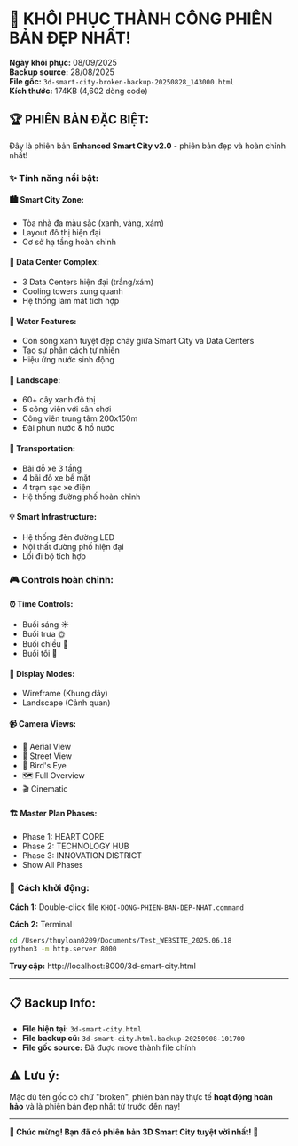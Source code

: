 # 🎉 KHÔI PHỤC THÀNH CÔNG PHIÊN BẢN ĐẸP NHẤT!

**Ngày khôi phục:** 08/09/2025  
**Backup source:** 28/08/2025  
**File gốc:** `3d-smart-city-broken-backup-20250828_143000.html`  
**Kích thước:** 174KB (4,602 dòng code)

## 🏆 **PHIÊN BẢN ĐẶC BIỆT:**

Đây là phiên bản **Enhanced Smart City v2.0** - phiên bản đẹp và hoàn chỉnh nhất!

### ✨ **Tính năng nổi bật:**

#### 🏙️ **Smart City Zone:**
- Tòa nhà đa màu sắc (xanh, vàng, xám)
- Layout đô thị hiện đại
- Cơ sở hạ tầng hoàn chỉnh

#### 🏢 **Data Center Complex:**
- 3 Data Centers hiện đại (trắng/xám)
- Cooling towers xung quanh
- Hệ thống làm mát tích hợp

#### 🌊 **Water Features:**
- Con sông xanh tuyệt đẹp chảy giữa Smart City và Data Centers
- Tạo sự phân cách tự nhiên
- Hiệu ứng nước sinh động

#### 🌳 **Landscape:**
- 60+ cây xanh đô thị
- 5 công viên với sân chơi
- Công viên trung tâm 200x150m
- Đài phun nước & hồ nước

#### 🚗 **Transportation:**
- Bãi đỗ xe 3 tầng
- 4 bãi đỗ xe bề mặt
- 4 trạm sạc xe điện
- Hệ thống đường phố hoàn chỉnh

#### 💡 **Smart Infrastructure:**
- Hệ thống đèn đường LED
- Nội thất đường phố hiện đại
- Lối đi bộ tích hợp

### 🎮 **Controls hoàn chỉnh:**

#### ⏰ **Time Controls:**
- Buổi sáng ☀️
- Buổi trưa 🌞
- Buổi chiều 🌅  
- Buổi tối 🌙

#### 🎨 **Display Modes:**
- Wireframe (Khung dây)
- Landscape (Cảnh quan)

#### 📹 **Camera Views:**
- 🚁 Aerial View
- 🚶 Street View  
- 🦅 Bird's Eye
- 🗺️ Full Overview
- 🎬 Cinematic

#### 🏗️ **Master Plan Phases:**
- Phase 1: HEART CORE
- Phase 2: TECHNOLOGY HUB
- Phase 3: INNOVATION DISTRICT
- Show All Phases

### 🚀 **Cách khởi động:**

**Cách 1:** Double-click file `KHOI-DONG-PHIEN-BAN-DEP-NHAT.command`

**Cách 2:** Terminal
```bash
cd /Users/thuyloan0209/Documents/Test_WEBSITE_2025.06.18
python3 -m http.server 8000
```

**Truy cập:** http://localhost:8000/3d-smart-city.html

---

## 📋 **Backup Info:**

- **File hiện tại:** `3d-smart-city.html` 
- **File backup cũ:** `3d-smart-city.html.backup-20250908-101700`
- **File gốc source:** Đã được move thành file chính

## ⚠️ **Lưu ý:**

Mặc dù tên gốc có chữ "broken", phiên bản này thực tế **hoạt động hoàn hảo** và là phiên bản đẹp nhất từ trước đến nay!

---

**🎊 Chúc mừng! Bạn đã có phiên bản 3D Smart City tuyệt vời nhất! 🎊**
